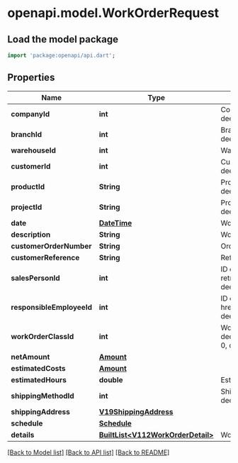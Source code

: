 # openapi.model.WorkOrderRequest

## Load the model package
```dart
import 'package:openapi/api.dart';
```

## Properties
Name | Type | Description | Notes
------------ | ------------- | ------------- | -------------
**companyId** | **int** | Company ID, as retrievable from <a href=\"?deepLinking=true#/Company/GetAllCompanies\">/api/Company</a> | 
**branchId** | **int** | Branch ID, as retrievable from <a href=\"?deepLinking=true#/Branch/GetAllBranches\">/api/Branch</a> | 
**warehouseId** | **int** | Warehouse ID | [optional] 
**customerId** | **int** | Customer ID, as retrievable from <a href=\"?deepLinking=true#/Customer/GetAllCustomers\">/api/Customer</a> | 
**productId** | **String** | Product ID, as retrievable from <a href=\"?deepLinking=true#/Product/ShopProductInformation\">/api/Product</a> | [optional] 
**projectId** | **String** | Project Id, as retrievable from <a href=\"?deepLinking=true#/Project/GetAllProjects\">/api/Project</a>. | [optional] 
**date** | [**DateTime**](DateTime.md) | Work order date | [optional] 
**description** | **String** | Work order description | 
**customerOrderNumber** | **String** | Ordernumber as submitted by customer | [optional] 
**customerReference** | **String** | Reference as submitted by customer | [optional] 
**salesPersonId** | **int** | ID of employee who is assigned as sales person for this workorder, as retrievable from <a href=\"?deepLinking=true#/Employee/GetAllCustomerEmployeesV111\">/api/Employee</a> | [optional] 
**responsibleEmployeeId** | **int** | ID of employee who is assigned to this workorder, as retrievable from <a href=\"?deepLinking=true#/Employee/GetAllCustomerEmployeesV111\">/api/Employee</a> | [optional] 
**workOrderClassId** | **int** | Work order classification Id, as retrievable from <a href=\"?deepLinking=true#/WorkOrder/GetWorkOrderClasses\">/api/WorkOrder</a>.   If Id = 0, default of customer will be used. | [optional] 
**netAmount** | [**Amount**](Amount.md) |  | [optional] 
**estimatedCosts** | [**Amount**](Amount.md) |  | [optional] 
**estimatedHours** | **double** | Estimated hours for this work order | [optional] 
**shippingMethodId** | **int** | Shipping method Id for this order, as retrievable from <a href=\"?deepLinking=true#/Shipping/ShippingMethods\">/api/Shippig</a> | [optional] 
**shippingAddress** | [**V19ShippingAddress**](V19ShippingAddress.md) |  | [optional] 
**schedule** | [**Schedule**](Schedule.md) |  | [optional] 
**details** | [**BuiltList&lt;V112WorkOrderDetail&gt;**](V112WorkOrderDetail.md) | Workorder details | [optional] 

[[Back to Model list]](../README.md#documentation-for-models) [[Back to API list]](../README.md#documentation-for-api-endpoints) [[Back to README]](../README.md)


